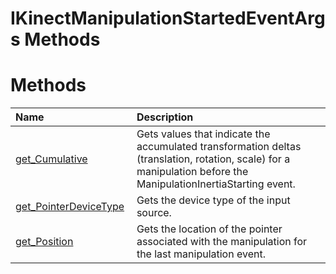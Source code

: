 IKinectManipulationStartedEventArgs Methods  
===========================================  

<span id="publicmethodsSection"></span>

Methods  
=======  

<table>
<colgroup>
<col width="30%" />
<col width="60%" />
</colgroup>
<thead>
<tr class="header">
<th align="left">Name</th>
<th align="left">Description</th>
</tr>
</thead>
<tbody>
<tr class="odd">
<td align="left"><a href="Methods/get_Cumulative_Method.md">get_Cumulative</a></td>
<td align="left">Gets values that indicate the accumulated transformation deltas (translation, rotation, scale) for a manipulation before the ManipulationInertiaStarting event.</td>
</tr>
<tr class="even">
<td align="left"><a href="Methods/get_PointerDeviceType.md">get_PointerDeviceType</a></td>
<td align="left">Gets the device type of the input source.</td>
</tr>
<tr class="odd">
<td align="left"><a href="Methods/get_Position_Method.md">get_Position</a></td>
<td align="left">Gets the location of the pointer associated with the manipulation for the last manipulation event.</td>
</tr>
</tbody>
</table>



<!--Please do not edit the data in the comment block below.-->
<!--
TOCTitle : IKinectManipulationStartedEventArgs Methods
RLTitle : IKinectManipulationStartedEventArgs Methods
KeywordK : IKinectManipulationStartedEventArgs interface, methods
KeywordA : Methods.T:Microsoft.Kinect.kinect.IKinectManipulationStartedEventArgs
AssetID : Methods.T:Microsoft.Kinect.kinect.IKinectManipulationStartedEventArgs
Locale : en-us
CommunityContent : 1
TargetOS : Windows
TopicType : kbSyntax
DocSet : K4Wv2
ProjType : K4Wv2Proj
Technology : Kinect for Windows
Product : Kinect for Windows SDK v2
productversion : 20
-->
